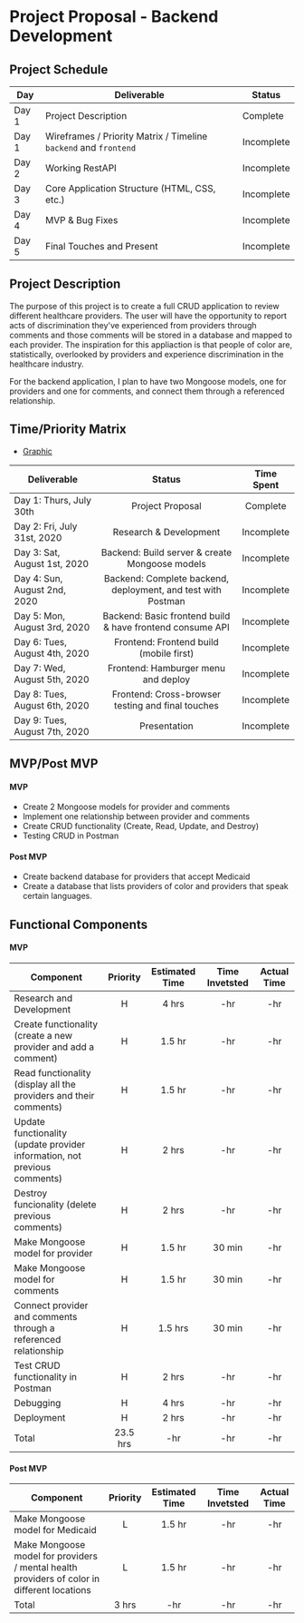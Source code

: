 # Project Proposal - Backend Development

## Project Schedule

|  Day | Deliverable | Status
|---|---| ---|
|Day 1| Project Description | Complete
|Day 1| Wireframes / Priority Matrix / Timeline `backend` and `frontend`| Incomplete
|Day 2| Working RestAPI | Incomplete
|Day 3| Core Application Structure (HTML, CSS, etc.) | Incomplete
|Day 4| MVP & Bug Fixes | Incomplete
|Day 5| Final Touches and Present | Incomplete

## Project Description
The purpose of this project is to create a full CRUD application to review different healthcare providers. The user will have the opportunity to report acts of discrimination they've experienced from providers through comments and those comments will be stored in a database and mapped to each provider. The inspiration for this appliaction is that people of color are, statistically, overlooked by providers and experience discrimination in the healthcare industry.

For the backend application, I plan to have two Mongoose models, one for providers and one for comments, and connect them through a referenced relationship.

## Time/Priority Matrix 
- [Graphic](https://res.cloudinary.com/ds7vqqwb8/image/upload/v1596211308/Project%202%20-%20CRUD%20Application/IMG_1037_xcl0mo.jpg)

|Deliverable	| Status	| Time Spent |
| --- | :---: |  :---: | 
| Day 1: Thurs, July 30th | Project Proposal | Complete | 8hr |
| Day 2: Fri, July 31st, 2020 | Research & Development	| Incomplete	|  |
| Day 3: Sat, August 1st, 2020 | Backend: Build server & create Mongoose models | Incomplete |  |
| Day 4: Sun, August 2nd, 2020 | Backend: Complete backend, deployment, and test with Postman | Incomplete | |
| Day 5: Mon, August 3rd, 2020 | Backend: Basic frontend build & have frontend consume API | Incomplete | |
| Day 6: Tues, August 4th, 2020 | Frontend: Frontend build (mobile first) | Incomplete | |
| Day 7: Wed, August 5th, 2020 | Frontend: Hamburger menu and deploy | Incomplete | |
| Day 8: Tues, August 6th, 2020 | Frontend: Cross-browser testing and final touches  | Incomplete | |
| Day 9: Tues, August 7th, 2020 | Presentation | Incomplete | |


## MVP/Post MVP

#### MVP
- Create 2 Mongoose models for provider and comments
- Implement one relationship between provider and comments
- Create CRUD functionality (Create, Read, Update, and Destroy)
- Testing CRUD in Postman

#### Post MVP
- Create backend database for providers that accept Medicaid
- Create a database that lists providers of color and providers that speak certain languages.

## Functional Components

#### MVP
| Component | Priority | Estimated Time | Time Invetsted | Actual Time |
| --- | :---: |  :---: | :---: | :---: |
| Research and Development| H | 4 hrs | -hr | -hr|
| Create functionality (create a new provider and add a comment) | H | 1.5 hr | -hr | -hr|
| Read functionality (display all the providers and their comments) | H | 1.5 hr | -hr | -hr|
| Update functionality (update provider information, not previous comments) | H | 2 hrs | -hr | -hr|
| Destroy funcionality (delete previous comments) | H | 2 hrs | -hr | -hr|
| Make Mongoose model for provider | H | 1.5 hr | 30 min | -hr|
| Make Mongoose model for comments | H | 1.5 hr | 30 min | -hr|
| Connect provider and comments through a referenced relationship | H | 1.5 hrs | 30 min | -hr|
| Test CRUD functionality in Postman| H | 2 hrs | -hr | -hr|
| Debugging| H | 4 hrs | -hr | -hr|
| Deployment| H | 2 hrs | -hr | -hr|
| Total | 23.5 hrs | -hr | -hr | -hr |


#### Post MVP
| Component | Priority | Estimated Time | Time Invetsted | Actual Time |
| --- | :---: |  :---: | :---: | :---: |
| Make Mongoose model for Medicaid | L | 1.5 hr | -hr | -hr |
| Make Mongoose model for providers / mental health providers of color in different locations | L | 1.5 hr | -hr | -hr |
| Total | 3 hrs | -hr | -hr | -hr |
